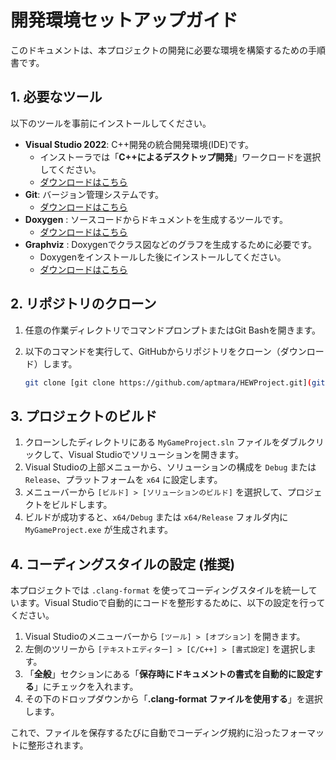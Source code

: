 # 開発環境セットアップガイド

このドキュメントは、本プロジェクトの開発に必要な環境を構築するための手順書です。

## 1. 必要なツール

以下のツールを事前にインストールしてください。

- **Visual Studio 2022**: C++開発の統合開発環境(IDE)です。
  - インストーラでは「**C++によるデスクトップ開発**」ワークロードを選択してください。
  - [ダウンロードはこちら](https://visualstudio.microsoft.com/ja/vs/)
- **Git**: バージョン管理システムです。
  - [ダウンロードはこちら](https://git-scm.com/downloads)
- **Doxygen** : ソースコードからドキュメントを生成するツールです。
  - [ダウンロードはこちら](https://www.doxygen.nl/download.html)
- **Graphviz** : Doxygenでクラス図などのグラフを生成するために必要です。
  - Doxygenをインストールした後にインストールしてください。
  - [ダウンロードはこちら](https://graphviz.org/download/)

## 2. リポジトリのクローン

1.  任意の作業ディレクトリでコマンドプロンプトまたはGit Bashを開きます。
2.  以下のコマンドを実行して、GitHubからリポジトリをクローン（ダウンロード）します。

    ```bash
    git clone [git clone https://github.com/aptmara/HEWProject.git](git clone https://github.com/aptmara/HEWProject.git)
    ```

## 3. プロジェクトのビルド

1.  クローンしたディレクトリにある `MyGameProject.sln` ファイルをダブルクリックして、Visual Studioでソリューションを開きます。
2.  Visual Studioの上部メニューから、ソリューションの構成を `Debug` または `Release`、プラットフォームを `x64` に設定します。
3.  メニューバーから `[ビルド] > [ソリューションのビルド]` を選択して、プロジェクトをビルドします。
4.  ビルドが成功すると、`x64/Debug` または `x64/Release` フォルダ内に `MyGameProject.exe` が生成されます。

## 4. コーディングスタイルの設定 (推奨)

本プロジェクトでは `.clang-format` を使ってコーディングスタイルを統一しています。Visual Studioで自動的にコードを整形するために、以下の設定を行ってください。

1.  Visual Studioのメニューバーから `[ツール] > [オプション]` を開きます。
2.  左側のツリーから `[テキストエディター] > [C/C++] > [書式設定]` を選択します。
3.  「**全般**」セクションにある「**保存時にドキュメントの書式を自動的に設定する**」にチェックを入れます。
4.  その下のドロップダウンから「**.clang-format ファイルを使用する**」を選択します。

これで、ファイルを保存するたびに自動でコーディング規約に沿ったフォーマットに整形されます。
